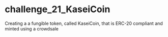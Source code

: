 # challenge_21_KaseiCoin
Creating a a fungible token, called KaseiCoin, that is ERC-20 compliant and minted using a crowdsale
